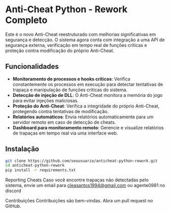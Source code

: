 # Anti-Cheat Python - Rework Completo

Este é o novo Anti-Cheat reestruturado com melhorias significativas em segurança e detecção. O sistema agora conta com integração a uma API de segurança externa, verificação em tempo real de funções críticas e proteção contra modificação do próprio Anti-Cheat.

## Funcionalidades

- **Monitoramento de processos e hooks críticos**: Verifica constantemente os processos em execução para detectar tentativas de trapaça e manipulação de funções críticas do sistema.
- **Detecção de injeção de DLL**: O Anti-Cheat monitora a memória do jogo para evitar injeções maliciosas.
- **Proteção do Anti-Cheat**: Verifica a integridade do próprio Anti-Cheat, protegendo contra tentativas de modificação.
- **Relatórios automáticos**: Envia relatórios automaticamente para um servidor remoto em caso de detecção de cheats.
- **Dashboard para monitoramento remoto**: Gerencie e visualize relatórios de trapaças em tempo real via uma interface web.

## Instalação

```bash
git clone https://github.com/seuusuario/anticheat-python-rework.git
cd anticheat-python-rework
pip install -r requirements.txt
````
Reporting Cheats
Caso você encontre trapaças não detectadas pelo sistema, envie um email para cleasantos1994@gmail.com ou agente0981 no discord

Contribuições
Contribuições são bem-vindas. Abra um pull request no GitHub.
